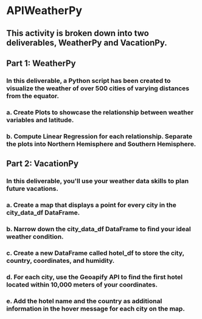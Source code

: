 # APIWeatherPy

## This activity is broken down into two deliverables, WeatherPy and VacationPy.

## Part 1: WeatherPy
### In this deliverable, a Python script has been created to visualize the weather of over 500 cities of varying distances from the equator. 

### a. Create Plots to showcase the relationship between weather variables and latitude.
### b. Compute Linear Regression for each relationship. Separate the plots into Northern Hemisphere and Southern Hemisphere.

## Part 2: VacationPy
### In this deliverable, you'll use your weather data skills to plan future vacations.

### a. Create a map that displays a point for every city in the city_data_df DataFrame.
### b. Narrow down the city_data_df DataFrame to find your ideal weather condition.
### c. Create a new DataFrame called hotel_df to store the city, country, coordinates, and humidity.
### d. For each city, use the Geoapify API to find the first hotel located within 10,000 meters of your coordinates.
### e. Add the hotel name and the country as additional information in the hover message for each city on the map.